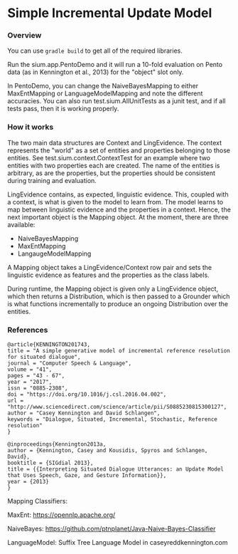 # Simple Incremental Update Model


### Overview

You can use `gradle build` to get all of the required libraries. 

Run the sium.app.PentoDemo and it will run a 10-fold evaluation 
on Pento data (as in Kennington et al., 2013) for the "object" slot only. 

In PentoDemo, you can change the NaiveBayesMapping to either MaxEntMapping or LanguageModelMapping and note the different
accuracies. You can also run test.sium.AllUnitTests as a junit test, and if all tests pass, then it is working properly. 

### How it works

The two main data structures are Context and LingEvidence. The context represents the "world" as a set of entities 
and properties belonging to those entities. See test.sium.context.ContextTest for an example where two entities with
two properties each are created. The name of the entities is arbitrary, as are the properties, but the properties should
be consistent during training and evaluation. 

LingEvidence contains, as expected, linguistic evidence. This, coupled with a context, is what is given to the model
to learn from. The model learns to map between linguistic evidence and the properties in a context. Hence, the next
important object is the Mapping object. At the moment, there are three available:

- NaiveBayesMapping
- MaxEntMapping
- LangaugeModelMapping

A Mapping object takes a LingEvidence/Context row pair and sets the linguistic evidence as features and the properties
as the class labels. 

During runtime, the Mapping object is given only a LingEvidence object, which then returns a Distribution, which is
then passed to a Grounder which is what functions incrementally to produce an ongoing Distribution over the entities. 
	
### References

```
@article{KENNINGTON201743,
title = "A simple generative model of incremental reference resolution for situated dialogue",
journal = "Computer Speech & Language",
volume = "41",
pages = "43 - 67",
year = "2017",
issn = "0885-2308",
doi = "https://doi.org/10.1016/j.csl.2016.04.002",
url = "http://www.sciencedirect.com/science/article/pii/S0885230815300127",
author = "Casey Kennington and David Schlangen",
keywords = "Dialogue, Situated, Incremental, Stochastic, Reference resolution"
}
```

```
@inproceedings{Kennington2013a,
author = {Kennington, Casey and Kousidis, Spyros and Schlangen, David},
booktitle = {SIGdial 2013},
title = {{Interpreting Situated Dialogue Utterances: an Update Model that Uses Speech, Gaze, and Gesture Information}},
year = {2013}
}
```


Mapping Classifiers:

MaxEnt: https://opennlp.apache.org/

NaiveBayes:  https://github.com/ptnplanet/Java-Naive-Bayes-Classifier

LanguageModel: Suffix Tree Language Model in caseyreddkennington.com
